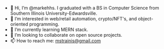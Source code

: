 - 👋 Hi, I’m @markehhs. I graduated with a BS in Computer Science from Southern Illinois University-Edwardsville.
- 👀 I’m interested in web/retail automation, crypto/NFT's, and object-oriented programming.
- 🌱 I’m currently learning MERN stack.
- 💞️ I’m looking to collaborate on open source projects.
- 📫 How to reach me: mstrainis@gmail.com
